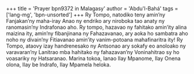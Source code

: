 +++
title = 'Prayer bpn9372 in Malagasy'
author = 'Abdu'l-Bahá'
tags = ['lang-mg', 'bpn-unsorted']
+++
Ry Tompo, natodiko teny amin’ny Fanjakan’ny maha-iray Anao ny endriko ary niroboka tao anaty ny ranomasin’ny Indrafonao aho. Ry tompo, hazavao ny fahitako amin’ity alina maizina ity, amin’ny fibanjinana ny Fahazavanao, ary aoka ho sambatra aho noho ny divain’ny Fitiavanao amin’ity vanim-potoana mahafinaritra ity! Ry Tompo, ataovy izay handrenesako ny Antsonao ary sokafy eo anoloako ny varavaran’ny Lanitrao mba hahitako ny fahazavan’ny Voninahitrao sy ho voasariky ny Hatsaranao.
Marina tokoa, Ianao Ilay Mpanome, Ilay Onena olona, Ilay be Indrafo, Ilay Mpamela heloka.
